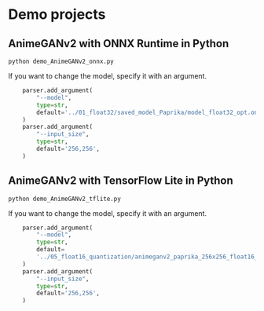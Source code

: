 # Demo projects

## AnimeGANv2 with ONNX Runtime in Python
```
python demo_AnimeGANv2_onnx.py
```

If you want to change the model, specify it with an argument.
```python
    parser.add_argument(
        "--model",
        type=str,
        default='../01_float32/saved_model_Paprika/model_float32_opt.onnx',
    )
    parser.add_argument(
        "--input_size",
        type=str,
        default='256,256',
    )
```

## AnimeGANv2 with TensorFlow Lite in Python
```
python demo_AnimeGANv2_tflite.py
```

If you want to change the model, specify it with an argument.
```python
    parser.add_argument(
        "--model",
        type=str,
        default=
        '../05_float16_quantization/animeganv2_paprika_256x256_float16_quant.tflite',
    )
    parser.add_argument(
        "--input_size",
        type=str,
        default='256,256',
    )
```


